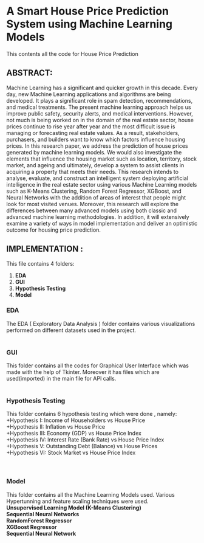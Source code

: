 # A Smart House Price Prediction System using Machine Learning Models
This contents all the code for House Price Prediction

## ABSTRACT: 

Machine Learning has a significant and quicker growth in this decade. Every day,
new Machine Learning applications and algorithms are being developed. It plays
a significant role in spam detection, recommendations, and medical treatments.
The present machine learning approach helps us improve public safety, security
alerts, and medical interventions. However, not much is being worked on in the
domain of the real estate sector, house prices continue to rise year after year
and the most difficult issue is managing or forecasting real estate values. As a
result, stakeholders, purchasers, and builders want to know which factors
influence housing prices. In this research paper, we address the prediction of
house prices generated by machine learning models. We would also investigate
the elements that influence the housing market such as location, territory, stock
market, and ageing and ultimately, develop a system to assist clients in
acquiring a property that meets their needs. This research intends to analyse,
evaluate, and construct an intelligent system deploying artificial intelligence in
the real estate sector using various Machine Learning models such as K-Means
Clustering, Random Forest Regressor, XGBoost, and Neural Networks with the
addition of areas of interest that people might look for most visited venues.
Moreover, this research will explore the differences between many advanced
models using both classic and advanced machine learning methodologies. In
addition, it will extensively examine a variety of ways in model implementation
and deliver an optimistic outcome for housing price prediction.

## IMPLEMENTATION :

This file contains 4 folders: 
1. **EDA**
2. **GUI**
3. **Hypothesis Testing**
4. **Model**

### EDA
The EDA ( Exploratory Data Analysis ) folder contains various visualizations performed on different datasets used in the project.
</br>
</br>
### GUI
This folder contains all the codes for Graphical User Interface which was made with the help of Tkinter. Moreover it has files which are used(imported) in the main file for API calls.
</br>
</br>
### Hypothesis Testing
This folder contains 6 hypothesis testing which were done , namely: </br>
+Hypothesis I: Income of Householders vs House Price </br>
+Hypothesis II: Inflation vs House Price </br>
+Hypothesis III: Economy (GDP) vs House Price Index </br>
+Hypothesis IV: Interest Rate (Bank Rate) vs House Price Index </br>
+Hypothesis V: Outstanding Debt (Balance) vs House Prices </br>
+Hypothesis VI: Stock Market vs House Price Index </br>
</br>
</br>
### Model
This folder contains all the Machine Learning Models used. Various Hypertunning and feature scaling techniques were used.</br>
**Unsupervised Learning Model (K-Means Clustering)**</br>
**Sequential Neural Networks**</br>
**RandomForest Regressor**</br>
**XGBoost Regressor**</br>
**Sequential Neural Network**</br>
</br>
</br>
